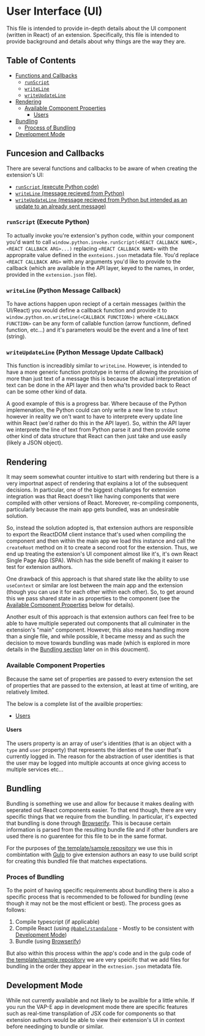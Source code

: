 # User Interface (UI)
This file is intended to provide in-depth details about the UI component (written in React) of an extension. Specifically, this file is intended to provide background and details about why things are the way they are.

## Table of Contents
- [Functions and Callbacks](#funcesion-and-callbacks)
    - [`runScript`](#runscript-execute-python)
    - [`writeLine`](#writeline-python-message-callback)
    - [`writeUpdateLine`](#writeupdateline-python-message-update-callback)
- [Rendering](#rendering)
    - [Available Component Properties](#available-component-properties)
        - [Users](#users)
- [Bundling](#bundling)
    - [Process of Bundling](#proces-of-bundling)
- [Development Mode](#development-mode)

## Funcesion and Callbacks
There are several functions and callbacks to be aware of when creating the extension's UI:

- [`runScript` (execute Python code)](#runscript-execute-python)
- [`writeLine` (message recieved from Python)](#writeline-python-message-callback)
- [`writeUpdateLine` (message recieved from Python but intended as an update to an already sent message)](#writeupdateline-python-message-update-callback)

### `runScript` (Execute Python)
To actually invoke you're extension's python code, within your component you'd want to call `window.python.invoke.runScript(<REACT CALLBACK NAME>, <REACT CALLBACK ARG>...)` replacing `<REACT CALLBACK NAME>` with the appropraite value defined in the `exnteions.json` metadata file. You'd replace `<REACT CALLBACK ARG>` with any arguments you'd like to provide to the callback (which are available in the API layer, keyed to the names, in order, provided in the `extension.json` file).

### `writeLine` (Python Message Callback)
To have actions happen upon reciept of a certain messages (within the UI/React) you would define a callback function and provide it to `window.python.on.writeLine(<CALLBACK FUNCTION>)` where `<CALLBACK FUNCTION>` can be any form of callable function (arrow functionm, defined function, etc...) and it's parameters would be the event and a line of text (string).

### `writeUpdateLine` (Python Message Update Callback)
This function is increadibly similar to `writeLine`. However, is intended to have a more generic function prototype in terms of allowing the provision of more than just text of a message this is because the actual interpretation of text can be done in the API layer and then wha'ts provided back to React can be some other kind of data.

A good example of this is a progress bar. Where because of the Python implemenation, the Python could can only write a new line to `stdout` however in reality we on't want to have to interprete every update line within React (we'd rather do this in the API layer). So, within the API layer we interprete the line of text from Python parse it and then provide some other kind of data structure that React can then just take and use easily (likely a JSON object).

## Rendering
It may seem somewhat counter intuitive to start with rendering but there is a very importnat aspect of rendering that explains a lot of the subsequent decisions. In particular, one of the biggest challanges for extension integration was that React doesn't like having components that were compiled with other versions of React. Moreover, re-compiling components, particularly because the main app gets bundled, was an undesirable solution. 

So, instead the solution adopted is, that extension authors are responsible to export the ReactDOM client instance that's used when compiling the component and then within the main app we load this instance and call the `createRoot` method on it to create a second root for the extension. Thus, we end up treating the extension's UI component almost like it's, it's own React Single Page App (SPA). Which has the side benefit of making it eaiser to test for extension authors.

One drawback of this approach is that shared state like the ability to use `useContext` or similar are lost between the main app and the extension (though you can use it for each other within each other). So, to get around this we pass shared state in as properties to the component (see the [Available Component Properties](#available-component-properties) below for details).

Another esult of this approach is that extension authors can feel free to be able to have multiple seperated out components that all culminater in the extension's "main" component. However, this also means handling more than a single file, and while possible, it became messy and as such the decision to move towards bundling was made (which is explored in more details in the [Bundling section](#bundling) later on in this doucment).

### Available Component Properties
Because the same set of properties are passed to every extension the set of properties that are passed to the extension, at least at time of writing, are relatively limited.

The below is a complete list of the availble properties:

- [Users](#users)

#### Users
The users property is an array of user's identities (that is an object with a `type` and `user` property) that represents the identies of the user that's currently logged in. The reason for the abstraction of user identities is that the user may be logged into multiple accounts at once giving access to multiple services etc...

## Bundling
Bundling is something we use and allow for because it makes dealing with seperated out React components easier. To that end though, there are very specific things that we require from the bundling. In particular, it's expected that bundling is done through [Browserify](https://browserify.org/). This is because certain information is parsed from the resulting bundle file and if other bundlers are used there is no guarentee for this file to be in the same format.

For the purposes of [the template/sample repository](https://github.com/AlanBridgeman/VAP-E_Extensions_Template) we use this in combintation with [Gulp](https://gulpjs.com/) to give extension authors an easy to use build script for creating this bundled file that matches expectations.

### Proces of Bundling
To the point of having specific requirements about bundling there is also a specific process that is recommended to be followed for bundling (evne though it may not be the most efficient or best). The process goes as follows:

1. Compile typescript (if applicable)
2. Compile React (using [`@babel/standalone`](https://babeljs.io/docs/babel-standalone) - Mostly to be consistent with [Development Mode](#development-mode))
3. Bundle (using [Browserify](https://browserify.org/))

But also within this process within the app's code and in the gulp code of [the template/sample repository](https://github.com/AlanBridgeman/VAP-E_Extensions_Template) we are very speicifc that we add files for bundling in the order they appear in the `extnesion.json` metadata file.

## Development Mode
While not currently available and not likely to be availble for a little while. If you run the VAP-E app in development mode there are specific features such as real-time transpilation of JSX code for components so that extension authors would be able to view their extension's UI in context before needinging to bundle or similar.